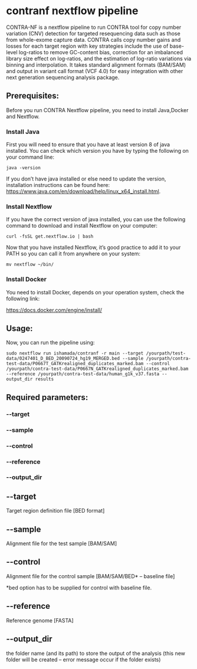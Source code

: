 # contranf nextflow pipeline

CONTRA-NF is a nextflow pipeline to run CONTRA tool for copy number variation (CNV) detection for targeted resequencing data such as those from whole-exome capture data. CONTRA calls copy number gains and losses for each target region with key strategies include the use of base-level log-ratios to remove GC-content bias, correction for an imbalanced library size effect on log-ratios, and the estimation of log-ratio variations via binning and interpolation. It takes standard alignment formats (BAM/SAM) and output in variant call format (VCF 4.0) for easy integration with other next generation sequencing analysis package.


## Prerequisites:

Before you run CONTRA Nextflow pipeline, you need to install Java,Docker and Nextflow. 

### Install Java

First you will need to ensure that you have at least version 8 of java installed. You can check which version you have by typing the following on your command line:

`java -version`

If you don’t have java installed or else need to update the version, installation instructions can be found here: https://www.java.com/en/download/help/linux_x64_install.html.

### Install Nextflow

If you have the correct version of java installed, you can use the following command to download and install Nextflow on your computer:

`curl -fsSL get.nextflow.io | bash`

Now that you have installed Nextflow, it’s good practice to add it to your PATH so you can call it from anywhere on your system:

`mv nextflow ~/bin/`

### Install Docker

You need to install Docker, depends on your operation system, check the following link:

https://docs.docker.com/engine/install/




## Usage:

Now, you can run the pipeline using:

`sudo nextflow run ishamada/contranf -r main --target /yourpath/test-data/0247401_D_BED_20090724_hg19_MERGED.bed --sample /yourpath/contra-test-data/P0667T_GATKrealigned_duplicates_marked.bam --control /yourpath/contra-test-data/P0667N_GATKrealigned_duplicates_marked.bam --reference /yourpath/contra-test-data/human_g1k_v37.fasta --output_dir results`

## Required parameters:

### --target
### --sample
### --control
### --reference
### --output_dir


## --target

Target region definition file [BED format]

## --sample

Alignment file for the test sample [BAM/SAM]

## --control 

Alignment file for the control sample [BAM/SAM/BED* – baseline file]

*bed option has to be supplied for control with baseline file.

## --reference

Reference genome [FASTA]

## --output_dir

the folder name (and its path) to store the output of the analysis (this new folder will be created – error message occur if the folder exists)
